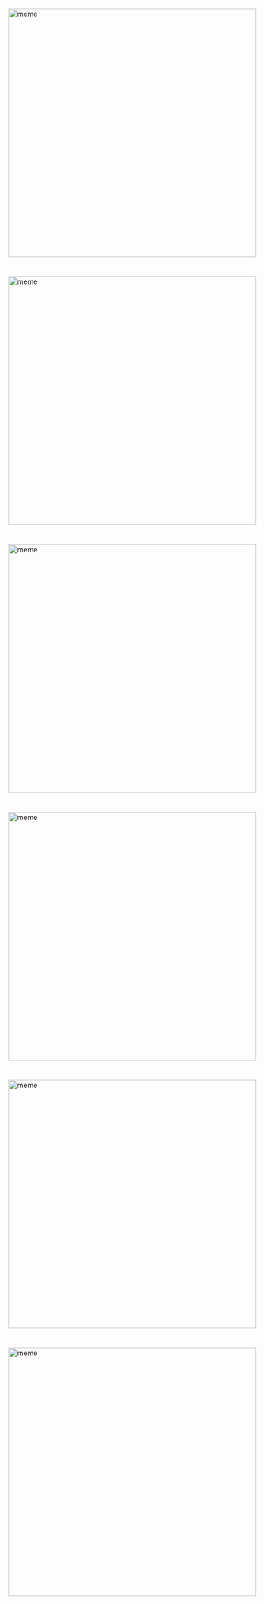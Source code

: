 <h1></h1> <img src="https://i.redd.it/c1aqn2wymfea1.jpg" alt="meme" width="500" height="500"></img><h1></h1> <img src="https://i.redd.it/ncyexointxba1.jpg" alt="meme" width="500" height="500"></img><h1></h1> <img src="https://i.redd.it/sgl4cehk9kaa1.jpg" alt="meme" width="500" height="500"></img><h1></h1> <img src="https://i.redd.it/qu9t1q0pf7ea1.png" alt="meme" width="500" height="500"></img><h1></h1> <img src="https://i.redd.it/pa1mruqmcgea1.jpg" alt="meme" width="500" height="500"></img><h1></h1> <img src="https://i.redd.it/rq6rihc4jgea1.png" alt="meme" width="500" height="500"></img>